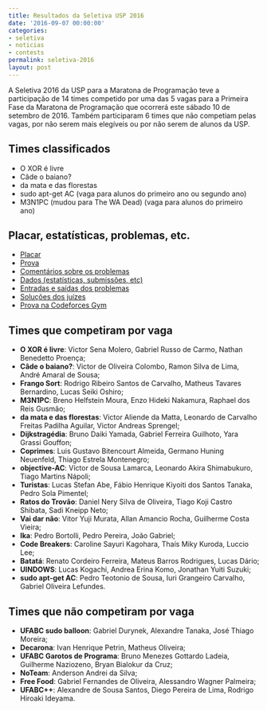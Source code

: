 ```yaml
---
title: Resultados da Seletiva USP 2016
date: '2016-09-07 00:00:00'
categories:
- seletiva
- noticias
- contests
permalink: seletiva-2016
layout: post
---
```


A Seletiva 2016 da USP para a Maratona de Programação teve a participação
de 14 times competido por uma das 5 vagas para a Primeira Fase da Maratona
de Programação que ocorrerá este sábado 10 de setembro de 2016.
Também participaram 6 times que não competiam pelas vagas, por não serem
mais elegíveis ou por não serem de alunos da USP.


## Times classificados
- O XOR é livre
- Câde o baiano?
- da mata e das florestas
- sudo apt-get AC (vaga para alunos do primeiro ano ou segundo ano)
- M3N1PC (mudou para The WA Dead) (vaga para alunos do primeiro ano)


## Placar, estatísticas, problemas, etc.
- [Placar](https://www.ime.usp.br/~maratona/assets/seletivas/2016/detailedscore.html)
- [Prova](https://www.ime.usp.br/~maratona/assets/seletivas/2016/caderno.pdf)
- [Comentários sobre os problemas](https://www.ime.usp.br/~maratona/assets/seletivas/2016/comentarios.pdf)
- [Dados (estatísticas, submissões, etc)](https://www.ime.usp.br/~maratona/assets/seletivas/2016/data.tar.gz)
- [Entradas e saídas dos problemas](https://www.ime.usp.br/~maratona/assets/seletivas/2016/io.tar.gz)
- [Soluções dos juízes](https://www.ime.usp.br/~maratona/assets/seletivas/2016/solutions.tar.gz)
- [Prova na Codeforces Gym](http://codeforces.com/gym/101064)

## Times que competiram por vaga
- **O XOR é livre**: Victor Sena Molero, Gabriel Russo de Carmo, Nathan Benedetto Proença;
- **Câde o baiano?**: Victor de Oliveira Colombo, Ramon Silva de Lima, André Amaral de Sousa;
- **Frango Sort**: Rodrigo Ribeiro Santos de Carvalho, Matheus Tavares Bernardino, Lucas Seiki Oshiro;
- **M3N1PC**: Breno Helfstein Moura, Enzo Hideki Nakamura, Raphael dos Reis Gusmão;
- **da mata e das florestas**: Victor Aliende da Matta, Leonardo de Carvalho Freitas Padilha Aguilar, Victor Andreas Sprengel;
- **Dijkstragédia**: Bruno Daiki Yamada, Gabriel Ferreira Guilhoto, Yara Grassi Gouffon;
- **Coprimes**: Luis Gustavo Bitencourt Almeida, Germano Huning Neuenfeld, Thiago Estrela Montenegro;
- **objective-AC**: Víctor de Sousa Lamarca, Leonardo Akira Shimabukuro, Tiago Martins Nápoli;
- **Turistas**: Lucas Stefan Abe, Fábio Henrique Kiyoiti dos Santos Tanaka, Pedro Sola Pimentel;
- **Ratos do Trovão**: Daniel Nery Silva de Oliveira, Tiago Koji Castro Shibata, Sadi Kneipp Neto;
- **Vai dar não**: Vitor Yuji Murata, Allan Amancio Rocha, Guilherme Costa Vieira;
- **Ika**: Pedro Bortolli, Pedro Pereira, João Gabriel;
- **Code Breakers**: Caroline Sayuri Kagohara, Thaís Miky Kuroda, Luccio Lee;
- **Batatá**: Renato Cordeiro Ferreira, Mateus Barros Rodrigues, Lucas Dário;
- **UINDOWS**: Lucas Kogachi, Andrea Erina Komo, Jonathan Yuiti Suzuki;
- **sudo apt-get AC**: Pedro Teotonio de Sousa, Iuri Grangeiro Carvalho, Gabriel Oliveira Lefundes.

## Times que não competiram por vaga

- **UFABC sudo balloon**: Gabriel Durynek, Alexandre Tanaka, José Thiago Moreira;
- **Decarona**: Ivan Henrique Petrin, Matheus Oliveira;
- **UFABC Garotos de Programa**: Bruno Menezes Gottardo Ladeia, Guilherme Naziozeno, Bryan Bialokur da Cruz;
- **NoTeam**: Anderson Andrei da Silva;
- **Free Food**: Gabriel Fernandes de Oliveira, Alessandro Wagner Palmeira;
- **UFABC++**: Alexandre de Sousa Santos, Diego Pereira de Lima, Rodrigo Hiroaki Ideyama.
